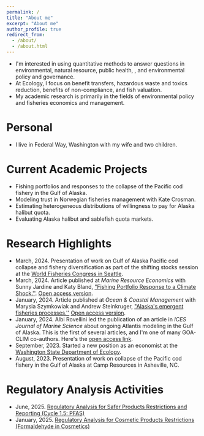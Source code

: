 ```yaml
---
permalink: /
title: "About me"
excerpt: "About me"
author_profile: true
redirect_from: 
  - /about/
  - /about.html
---
```

* I'm interested in using quantitative methods to answer questions in environmental, natural resource, public health, , and environmental policy and governance.
* At Ecology, I focus on benefit transfers, hazardous waste and toxics reduction, benefits of non-compliance, and fish valuation.
* My academic research is primarily in the fields of environmental policy and fisheries economics and management.

Personal
======
* I live in Federal Way, Washington with my wife and two children. 

Current Academic Projects
======
* Fishing portfolios and responses to the collapse of the Pacific cod fishery in the Gulf of Alaska.
* Modeling trust in Norwegian fisheries management with Kate Crosman.
* Estimating heterogeneous distributions of willingness to pay for Alaska halibut quota.
* Evaluating Alaska halibut and sablefish quota markets.

Research Highlights
======
* March, 2024. Presentation of work on Gulf of Alaska Pacific cod collapse and fishery diversification as part of the shifting stocks session at the [World Fisheries Congress in Seattle](https://wfc2024.fisheries.org/). 
* March, 2024. Article published at *Marine Resource Economics* with Sunny Jardine and Katy Bland, ["Fishing Portfolio Response to a Climate Shock.''](https://www.journals.uchicago.edu/doi/10.1086/728919). [Open access version](https://adamlhayes.github.io/files/Jardine-et-al-2024-Fish-Portfolio-Climate-Shock.pdf).
* January, 2024. Article published at *Ocean & Coastal Management* with Marysia Szymkowiak and Andrew Steinkruger, ["Alaska's emergent fisheries processes.''](https://doi.org/10.1016/j.ocecoaman.2023.107004) [Open access version](https://adamlhayes.github.io/files/OCM_Emergent_Manuscript_20231128.pdf).
* January, 2024. Albi Rovellini led the publication of an article in *ICES Journal of Marine Science* about ongoing Atlantis modeling in the Gulf of Alaska. This is the first of several articles, and I'm one of many GOA-CLIM co-authors. Here's the [open access link](https://doi.org/10.1093/icesjms/fsae002).
* September, 2023. Started a new position as an economist at the [Washington State Department of Ecology](https://ecology.wa.gov/).
* August, 2023. Presentation of work on collapse of the Pacific cod fishery in the Gulf of Alaska at Camp Resources in Asheville, NC.

Regulatory Analysis Activities
======
* June, 2025. [Regulatory Analysis for Safer Products Restrictions and Reporting (Cycle 1.5: PFAS)](https://apps.ecology.wa.gov/publications/documents/2504027.pdf)
* January, 2025. [Regulatory Analysis for Cosmetic Products Restrictions (Formaldehyde in Cosmetics)](https://apps.ecology.wa.gov/publications/documents/2504009.pdf)
